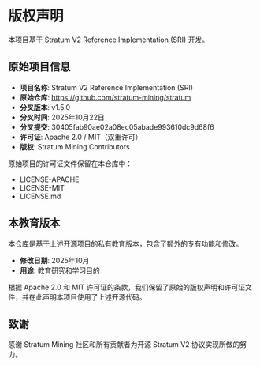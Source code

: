 # 版权声明

本项目基于 Stratum V2 Reference Implementation (SRI) 开发。

## 原始项目信息

- **项目名称**: Stratum V2 Reference Implementation (SRI)
- **原始仓库**: https://github.com/stratum-mining/stratum
- **分叉版本**: v1.5.0
- **分叉时间**: 2025年10月22日
- **分叉提交**: 30405fab90ae02a08ec05abade993610dc9d68f6
- **许可证**: Apache 2.0 / MIT（双重许可）
- **版权**: Stratum Mining Contributors

原始项目的许可证文件保留在本仓库中：
- LICENSE-APACHE
- LICENSE-MIT
- LICENSE.md

## 本教育版本

本仓库是基于上述开源项目的私有教育版本，包含了额外的专有功能和修改。

- **修改日期**: 2025年10月
- **用途**: 教育研究和学习目的

根据 Apache 2.0 和 MIT 许可证的条款，我们保留了原始的版权声明和许可证文件，并在此声明本项目使用了上述开源代码。

## 致谢

感谢 Stratum Mining 社区和所有贡献者为开源 Stratum V2 协议实现所做的努力。